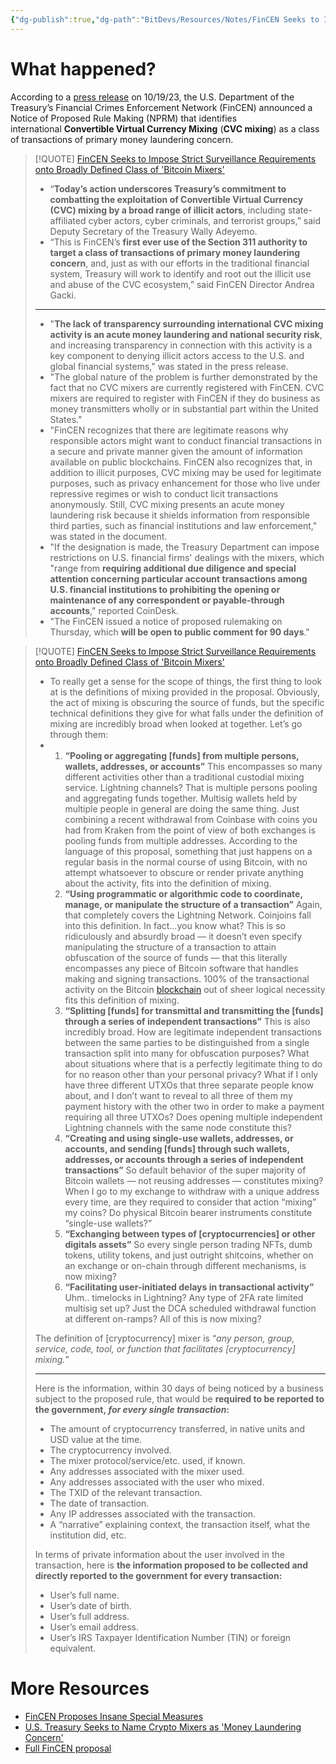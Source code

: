 ```yaml
---
{"dg-publish":true,"dg-path":"BitDevs/Resources/Notes/FinCEN Seeks to Impose Strict Surveillance Requirements onto Bitcoin Mixers.md","permalink":"/bit-devs/resources/notes/fin-cen-seeks-to-impose-strict-surveillance-requirements-onto-bitcoin-mixers/","title":"FinCEN Seeks to Impose Strict Surveillance Requirements onto Bitcoin Mixers","tags":["bitdevs","bitcoin","socratic-28","privacy","regulation","surveillance"],"noteIcon":"3","created":"2023-11-16T20:11:45.305-10:00","updated":"2023-11-19T23:03:17.036-10:00"}
---
```




# What happened?

According to a [press release](https://www.fincen.gov/news/news-releases/fincen-proposes-new-regulation-enhance-transparency-convertible-virtual-currency) on 10/19/23, the U.S. Department of the Treasury’s Financial Crimes Enforcement Network (FinCEN) announced a Notice of Proposed Rule Making (NPRM) that identifies international **Convertible Virtual Currency Mixing** (**CVC mixing**) as a class of transactions of primary money laundering concern.

> [!QUOTE] [FinCEN Seeks to Impose Strict Surveillance Requirements onto Broadly Defined Class of 'Bitcoin Mixers'](https://www.nobsbitcoin.com/fincen-wants-to-outlaw-certain-bitcoin-on-chain-transactions/)
> - “**Today’s action underscores Treasury’s commitment to combatting the exploitation of Convertible Virtual Currency (CVC) mixing by a broad range of illicit actors**, including state-affiliated cyber actors, cyber criminals, and terrorist groups,” said Deputy Secretary of the Treasury Wally Adeyemo. 
> - “This is FinCEN’s **first ever use of the Section 311 authority to target a class of transactions of primary money laundering concern**, and, just as with our efforts in the traditional financial system, Treasury will work to identify and root out the illicit use and abuse of the CVC ecosystem,” said FinCEN Director Andrea Gacki.
> 
> ---
> 
> - "**The lack of transparency surrounding international CVC mixing activity is an acute money laundering and national security risk**, and increasing transparency in connection with this activity is a key component to denying illicit actors access to the U.S. and global financial systems," was stated in the press release.
> - "The global nature of the problem is further demonstrated by the fact that no CVC mixers are currently registered with FinCEN. CVC mixers are required to register with FinCEN if they do business as money transmitters wholly or in substantial part within the United States."
> - "FinCEN recognizes that there are legitimate reasons why responsible actors might want to conduct financial transactions in a secure and private manner given the amount of information available on public blockchains. FinCEN also recognizes that, in addition to illicit purposes, CVC mixing may be used for legitimate purposes, such as privacy enhancement for those who live under repressive regimes or wish to conduct licit transactions anonymously. Still, CVC mixing presents an acute money laundering risk because it shields information from responsible third parties, such as financial institutions and law enforcement," was stated in the document.
> - "If the designation is made, the Treasury Department can impose restrictions on U.S. financial firms' dealings with the mixers, which "range from **requiring additional due diligence and special attention concerning particular account transactions among U.S. financial institutions to prohibiting the opening or maintenance of any correspondent or payable-through accounts**," reported CoinDesk.
> - "The FinCEN issued a notice of proposed rulemaking on Thursday, which **will be open to public comment for 90 days**." 

> [!QUOTE] [FinCEN Seeks to Impose Strict Surveillance Requirements onto Broadly Defined Class of 'Bitcoin Mixers'](https://www.nobsbitcoin.com/fincen-wants-to-outlaw-certain-bitcoin-on-chain-transactions/)
> - To really get a sense for the scope of things, the first thing to look at is the definitions of mixing provided in the proposal. Obviously, the act of mixing is obscuring the source of funds, but the specific technical definitions they give for what falls under the definition of mixing are incredibly broad when looked at together. Let’s go through them:
> - 
> 	1. **“Pooling or aggregating [funds] from multiple persons, wallets, addresses, or accounts”** This encompasses so many different activities other than a traditional custodial mixing service. Lightning channels? That is multiple persons pooling and aggregating funds together. Multisig wallets held by multiple people in general are doing the same thing. Just combining a recent withdrawal from Coinbase with coins you had from Kraken from the point of view of both exchanges is pooling funds from multiple addresses. According to the language of this proposal, something that just happens on a regular basis in the normal course of using Bitcoin, with no attempt whatsoever to obscure or render private anything about the activity, fits into the definition of mixing.
> 	2. **“Using programmatic or algorithmic code to coordinate, manage, or manipulate the structure of a transaction”** Again, that completely covers the Lightning Network. Coinjoins fall into this definition. In fact…you know what? This is so ridiculously and absurdly broad — it doesn’t even specify manipulating the structure of a transaction to attain obfuscation of the source of funds — that this literally encompasses any piece of Bitcoin software that handles making and signing transactions. 100% of the transactional activity on the Bitcoin [blockchain](https://bitcoinmagazine.com/guides/what-is-blockchain) out of sheer logical necessity fits this definition of mixing.
> 	3. **“Splitting [funds] for transmittal and transmitting the [funds] through a series of independent transactions”** This is also incredibly broad. How are legitimate independent transactions between the same parties to be distinguished from a single transaction split into many for obfuscation purposes? What about situations where that is a perfectly legitimate thing to do for no reason other than your personal privacy? What if I only have three different UTXOs that three separate people know about, and I don’t want to reveal to all three of them my payment history with the other two in order to make a payment requiring all three UTXOs? Does opening multiple independent Lightning channels with the same node constitute this?
> 	4. **“Creating and using single-use wallets, addresses, or accounts, and sending [funds] through such wallets, addresses, or accounts through a series of independent transactions”** So default behavior of the super majority of Bitcoin wallets — not reusing addresses — constitutes mixing? When I go to my exchange to withdraw with a unique address every time, are they required to consider that action “mixing” my coins? Do physical Bitcoin bearer instruments constitute “single-use wallets?”
> 	5. **“Exchanging between types of [cryptocurrencies] or other digitals assets”** So every single person trading NFTs, dumb tokens, utility tokens, and just outright shitcoins, whether on an exchange or on-chain through different mechanisms, is now mixing?
> 	6. **“Facilitating user-initiated delays in transactional activity”** Uhm.. timelocks in Lightning? Any type of 2FA rate limited multisig set up? Just the DCA scheduled withdrawal function at different on-ramps? All of this is now mixing?
> 	
> The definition of [cryptocurrency] mixer is “_any person, group, service, code, tool, or function that facilitates [cryptocurrency] mixing._” 
> 
> ---
> 
> Here is the information, within 30 days of being noticed by a business subject to the proposed rule, that would be **required to be reported to the government, _for every single transaction_:**
> 
> - The amount of cryptocurrency transferred, in native units and USD value at the time.
> - The cryptocurrency involved.
> - The mixer protocol/service/etc. used, if known.
> - Any addresses associated with the mixer used.
> - Any addresses associated with the user who mixed.
> - The TXID of the relevant transaction.
> - The date of transaction.
> - Any IP addresses associated with the transaction.
> - A “narrative” explaining context, the transaction itself, what the institution did, etc.
> 
> In terms of private information about the user involved in the transaction, here is **the information proposed to be collected and directly reported to the government for every transaction:**
> 
> - User’s full name.
> - User’s date of birth.
> - User’s full address.
> - User’s email address.
> - User’s IRS Taxpayer Identification Number (TIN) or foreign equivalent.

# More Resources

- [FinCEN Proposes Insane Special Measures](https://bitcoinmagazine.com/legal/fincen-proposes-insane-special-measures)
- [U.S. Treasury Seeks to Name Crypto Mixers as 'Money Laundering Concern'](https://www.coindesk.com/policy/2023/10/19/us-treasury-seeks-to-name-crypto-mixers-as-money-laundering-concern/)
- [Full FinCEN proposal](https://fincen.gov/sites/default/files/federal_register_notices/2023-10-19/FinCEN_311MixingNPRM_FINAL.pdf)

